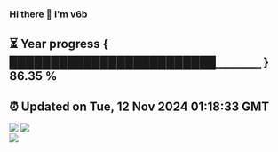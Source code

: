 ### Hi there 👋  I'm v6b  
⏳ Year progress { █████████████████████████▁▁▁▁▁ } 86.35 %
---
⏰ Updated on Tue, 12 Nov 2024 01:18:33 GMT
---
![](https://github-readme-stats.vercel.app/api?username=v6b&bg_color=30,e96443,904e95&title_color=fff&text_color=fff&layout=compact)
![](https://github-readme-stats.vercel.app/api/top-langs/?username=v6b&layout=compact&bg_color=30,e96443,904e95&title_color=fff&text_color=fff)  
![](https://gcore.jsdelivr.net/gh/v6b/v6b@main/assets/github-contribution-grid-snake.svg)

